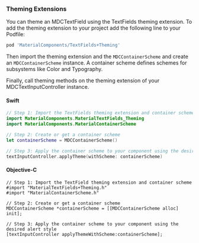 ### Theming Extensions

You can theme an MDCTextField using the TextFields theming extension. To add the theming extension to your project add the following line to your Podfile:

```bash
pod 'MaterialComponents/TextFields+Theming'
```

Then import the theming extension and the `MDCContainerScheme` and create an `MDCContainerScheme` instance. A container scheme
defines schemes for subsystems like Color and Typography.

Finally, call theming methods on the theming extension of your MDCTextInputController instance.

<!--<div class="material-code-render" markdown="1">-->
#### Swift
```swift
// Step 1: Import the TextFields theming extension and container scheme
import MaterialComponents.MaterialTextFields_Theming
import MaterialComponents.MaterialContainerScheme

// Step 2: Create or get a container scheme
let containerScheme = MDCContainerScheme()

// Step 3: Apply the container scheme to your component using the desired alwert style
textInputController.applyTheme(withScheme: containerScheme)
```

#### Objective-C

```objc
// Step 1: Import the TextField theming extension and container scheme
#import "MaterialTextFields+Theming.h"
#import "MaterialContainerScheme.h"

// Step 2: Create or get a container scheme
MDCContainerScheme *containerScheme = [[MDCContainerScheme alloc] init];

// Step 3: Apply the container scheme to your component using the desired alert style
[textInputController applyThemeWithScheme:containerScheme];
```
<!--</div>-->
